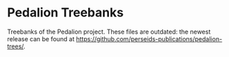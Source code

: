 # Pedalion Treebanks
Treebanks of the Pedalion project. These files are outdated: the newest release can be found at https://github.com/perseids-publications/pedalion-trees/.
